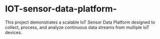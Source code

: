 # IOT-sensor-data-platform-
This project demonstrates a scalable IoT Sensor Data Platform designed to collect, process, and analyze continuous data streams from multiple IoT devices.
